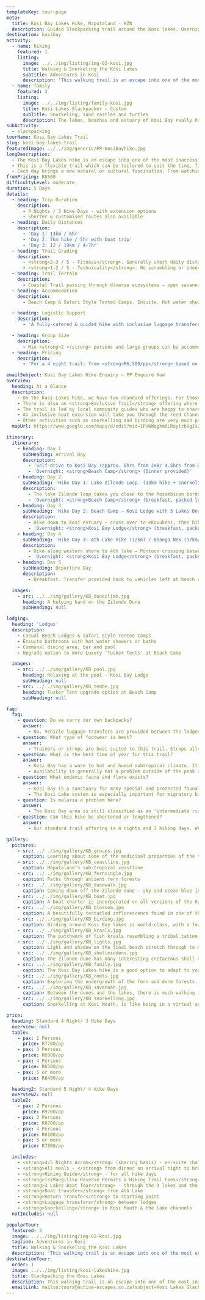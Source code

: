 ```yaml
---
templateKey: tour-page
meta:
  title: Kosi Bay Lakes Hike, Maputaland - KZN
  description: Guided Slackpacking trail around the Kosi lakes. Overnight in bush and beach camps and enjoy a boat trip with snorkelling in the mouth & lake channels.
destination: kosibay
activity:
  - name: hiking
    featured: 1
    listing:
      image: ../../img/listing/img-02-kosi.jpg
      title: Walking & Snorkeling the Kosi Lakes
      subtitle: Adventures in Kosi
      description: 'This walking trail is an escape into one of the most ecologically diverse parts of South Africa. Fern and swamp forests, savannah and secluded beaches. Overnighting in comfortable bush and beach camps with catering, guiding, snorkelling, and a 3 lakes boat-trip.'
  - name: family
    featured: 3
    listing:
      image: ../../img/listing/family-kosi.jpg
      title: Kosi Lakes Slackpacker – Custom
      subTitle: Snorkeling, sand castles and turtles
      description: The lakes, beaches and estuary of Kosi Bay really has something for everyone. Our Kosi Lakes hike can be attuned with shorter walking distances, and a greater emphasis on activities. During the months of Nov and Dec, the giant loggerhead turtles come ashore to lay their eggs at Bhanga Nek, whilst from mid Jan – to the end of March, you may be lucky enough to see the baby turtles hatch.
subActivity:
  - slackpacking
tourName: Kosi Bay Lakes Trail
slug: kosi-bay-lakes-trail
featuredImage: ../../img/generic/PP-KosiBayhike.jpg
longDescription:
  - The Kosi Bay Lakes hike is an escape into one of the most inaccessible and ecologically special parts of South Africa. It is a region of pristine diversity, consisting of four interconnected lakes and an estuary that opens out into the warm Indian Ocean. It forms part of the protected iSimangaliso Wetland Park, South Africa's first World Heritage Site.
  - This is a flexible trail which can be tailored to suit the time, fitness and interests of the group. The average hike day ranges from 9-12km, winding your way from isolated beach to cool dune forest, through open savannah, and wetlands.
  - Each day brings a new natural or cultural fascination. From watching the local fisherman spear a mullet in their fish kraals, seeing the loggerhead turtles waddle ashore to lay their eggs (Nov – March), or snorkelling in a natural aquarium. It is a great hike option for families.
fromPricing: R6500
difficultyLevel: moderate
duration: 5 Days
details:
  - heading: Trip Duration
    description:
      - 4 Nights / 3 Hike Days - with extension options
      - Shorter & customised routes also available
  - heading: Daily Distances
    description:
      - 'Day 1: 13km / 6hr'
      - 'Day 2: 7km hike / 5hr with boat trip'
      - 'Day 3: 12 / 19km / 4-7hr'
  - heading: Trail Grading
    description:
      - <strong>2-3 / 5 - Fitness</strong>. Generally short daily distances & little ascent, but soft sand makes it harder-going in places.
      - <strong>1-2 / 5 - Technicality</strong>. No scrambling or sheer sections. Some estuary wading and optional dune ascent.
  - heading: Trail Terrain
    description:
      - Coastal Trail passing through diverse ecosystems – open savannah, wetlands, coastal dune & fern forests, shallow lake crossings.
  - heading: Accommodation
    description:
      - Beach Camp & Safari Style Tented Camps. Ensuite. Hot water showers & communal dining.

  - heading: Logistic Support
    description:
      - 'A fully-catered & guided hike with inclusive luggage transfers and 3 Lakes boat-trip'

  - heading: Group Size
    description:
      - Min <strong>2 </strong> persons and large groups can be accommodated
  - heading: Pricing
    description:
      - 'For a 4 night trail: from <strong>R6,500/pp</strong> based on 5 or more persons'

emailSubject: Kosi Bay Lakes Hike Enquiry – PP Enquire Now
overview:
  heading: At a Glance
  description:
    - On the Kosi Lakes hike, we have two standard offerings. For those that like to unpack and not have to repack their bags until the end, we offer a 4 or 5 night trail <strong>based out of beach camp</strong> for all nights. For those that like to mix-up their accommodation experience, we offer a 4 or 5 night Lakes Trail with <strong>3 nights</strong> spent at <strong>beach camp</strong> and 1 or 2 nights spent at <strong>Kosi Lodge </strong>on the western shore of third lake.
    - There is also an <strong>Exclusive Trail</strong> offering where 1 or 2 nights can be spent at IsiBindi's Kosi Forest Lodge on fourth lake.
    - The trail is led by local community guides who are happy to share their knowledge and heritage, so you leave not only 'refreshed' but enriched.
    - An inclusive boat excursion will take you through the reed channels, with an opportunity to snorkel and visit the Tonga fish traps. These palisade fish kraals consist of a guide fence that curves in towards a fish trap allowing the fish easy entry but no escape. Fish moving through the channel are guided into the traps where they are then caught and speared by the trap owner. Ownership of these kraals is handed down through the generations.
    - Other activities such as snorkelling and birding are very much part of the hike experience, whilst additional activities like turtle tours (in-season) or specialised fishing trips can be organised on request.
  mapUrl: https://www.google.com/maps/d/edit?mid=1PsWWqghm8LRaytzbVgJsZi--1V8&usp=sharing

itinerary:
  itinerary:
    - heading: Day 1
      subHeading: Arrival Day
      description:
        - 'Self-drive to Kosi Bay (approx. 8hrs from JHB/ 4.5hrs from Durban)'
        - 'Overnight: <strong>Beach Camp</strong> (Dinner provided)'
    - heading: Day 2
      subHeading: 'Hike Day 1: Lake Zilonde Loop. (13km hike + snorkeling in mouth /approx. 6hr)'
      description:
        - The lake Zilonde loop takes you close to the Mozambican border, traversing mangal swamp and fern forest. You will climb a 65m high dune and hike over prehistoric coral dunes (interesting corals & plant communities to see) down to the ocean, where you continue along flat beach through to Kosi Mouth. With a palm-fringed beach of rippling sand curved around the mouth, end off your day with snorkelling in the virtual aquarium that is the Kosi Bay Mouth.
        - 'Overnight: <strong>Beach Camp</strong> (breakfast, packed lunch & dinner)'
    - heading: Day 3
      subHeading: 'Hike Day 2: Beach Camp – Kosi Lodge with 3 Lakes Boat Charter (7km hike / 2.5 hr boat trip / 6hr)'
      description:
        - Hike down to Kosi estuary – cross over to eKovukeni, then hike south to first lake. Boat collection at first lake – 3 Lakes Boat Cruise – through the channels with an opportunity to snorkel – up to 2nd & then 3rd lake. Boat drop-off on inland (western shore) of 3rd lake. Hike up to Kosi Bay Lodge.
        - 'Overnight: <strong>Kosi Bay Lodge</strong> (breakfast, packed lunch & dinner)'
    - heading: Day 4
      subHeading: 'Hike Day 3: 4th Lake Hike (12km) / Bhanga Nek (17km/ 4-7hr)'
      description:
        - Hike along western shore to 4th lake – Pontoon crossing between 3rd & 4th lake. Hike through to Bhanga Nek and enjoy some beach-time before walking back to the 3rd lake boat launch. Cross over 3rd lake by boat and hike up to Kosi Bay Lodge.
        - 'Overnight: <strong>Kosi Bay Lodge</strong> (breakfast, packed lunch & dinner)'
    - heading: Day 5
      subHeading: Departure Day
      description:
        - Breakfast. Transfer provided back to vehicles left at beach camp (approx. 35min)

  images:
    - src: ../../img/gallery/KB_duneclimb.jpg
      heading: A helping hand on the Zilonde Dune
      subHeading: null

lodging:
  heading: 'Lodges'
  description:
    - Casual Beach Lodges & Safari Style Tented Camps
    - Ensuite bathrooms with hot water showers or baths
    - Communal dining area, bar and pool
    - Upgrade option to more Luxury 'Tusker Tents' at Beach Camp

  images:
    - src: ../../img/gallery/KB_pool.jpg
      heading: Relaxing at the pool - Kosi Bay Lodge
      subHeading: null
    - src: ../../img/gallery/KB_tembe.jpg
      heading: Tusker Tent upgrade option at Beach Camp
      subHeading: null

faq:
  faq:
    - question: Do we carry our own backpacks?
      answer:
        - No. Vehicle luggage transfers are provided between the lodges. You need only hike with a daypack with your lunch, water and supplies for the day.
    - question: What type of footwear is best?
      answer:
        - Trainers or strops are best suited to this trail. Strops allows sand to pass through and are great for the estuary crossings, but can cause chaffe when wet. With lightweight tekkies/trainers - just check that they have a solid liner under the upper mesh otherwise sand comes in from the top. Or wear lycra trail running gaiters to prevent sand from getting into the shoe.
    - question: What is the best time of year for this trail?
      answer:
        - Kosi Bay has a warm to hot and humid subtropical climate. It has an average yearly rainfall of 980 mm with rain occurring primarily during summer from Oct to March, with the most rain from Feb to March. May through to November provides the most pleasant hiking temps, but if seeing the turtles is a high priority, then you should plan your hike for Nov - end of March.
        - Availability is generally not a problem outside of the peak school holiday periods.
    - question: What endemic fauna and flora exists?
      answer:
        - Kosi Bay is a sanctuary for many special and protected faunal & floral species. From the ancient Cycads to the most southerly grove of the giant Raffia Palm (whose fronds are the longest of any plant species in the world) on which the rare fruit-eating Palm-nut Vulture depends.
        - The Kosi Lake system is especially important for migratory birds such as the Greater and Lesser Flamingos and Ospreys. The protected lakes provide an important nursery function and support some of the largest populations of 8 fish species that are listed in the Red Data book for threatened or vulnerable species.
    - question: Is malaria a problem here?
      answer:
        - The Kosi Bay area is still classified as an 'intermediate risk' area according to the Health Department but if you ask the lodges they will tell you this is very outdated. I would only take prophylactics if you are a high risk candidate (pregnant, elderly). Almost all of our hikers dont take, and we have never had a case of malaria reported.
    - question: Can this hike be shortened or lengthened?
      answer:
        - Our standard trail offering is 4 nights and 3 hiking days. We can reduce this to 2 hike days if necessary. We also have 5 and 6 night options around the lakes, and extra 'lay' days at any of the camps, can easily be arranged.

gallery:
  pictures:
    - src: ../../img/gallery/KB_groups.jpg
      caption: Learning about some of the medicinal properties of the trees on the Kosi Bay Lakes hike.
    - src: ../../img/gallery/KB_coastline.jpg
      caption: Maputaland’s sub-tropical coastline
    - src: ../../img/gallery/KB_fernsingle.jpg
      caption: Paths through ancient fern forests
    - src: ../../img/gallery/KB_dunewalk.jpg
      caption: Coming down off the Zilonde dune – sky and ocean blue in the horizon.
    - src: ../../img/gallery/KB_boat.jpg
      caption: A boat charter is incorporated on all versions of the Kosi Lakes hike.  You will meander through the channels of first and second lake with the opportunity to snorkel and cross over third lake to Bhanga Nek.
    - src: ../../img/gallery/KB_blossom.jpg
      caption: A beautifully tentacled inflorescence found in one of the mangal forests.
    - src: ../../img/gallery/KB_birding.jpg
      caption: Birding around Kosi Bay lakes is world-class, with a few endemic species such as the Palm-nut Vulture.
    - src: ../../img/gallery/KB_kraals.jpg
      caption: The patchwork of fish kraals resembling a tribal tattoo, First Lake, Kosi Bay.
    - src: ../../img/gallery/KB_lights.jpg
      caption: Light and shadow on the final beach stretch through to Kosi Mouth.
    - src: ../../img/gallery/KB_shellmiddens.jpg
      caption: The Zilonde dune has many interesting cretaceous shell middens.
    - src: ../../img/gallery/KB_family.jpg
      caption: The Kosi Bay Lakes hike is a good option to adapt to young families.
    - src: ../../img/gallery/KB_roots.jpg
      caption: Exploring the undergrowth of the fern and dune forests.
    - src: ../../img/gallery/KB_savannah.jpg
      caption: Between the dunes and the lakes, there is much walking in open grassland savannah.
    - src: ../../img/gallery/KB_snorkelling.jpg
      caption: Snorkelling at Kosi Mouth, is like being in a virtual aquarium.

price:
  heading: Standard 4 Night/ 3 Hike Days
  overview: null
  table:
    - pax: 2 Persons
      price: R7700/pp
    - pax: 3 Persons
      price: R6900/pp
    - pax: 4 Persons
      price: R6500/pp
    - pax: 5 or more
      price: R6400/pp

  heading2: Standard 5 Night/ 4 Hike Days
  overview2: null
  table2:
    - pax: 2 Persons
      price: R9700/pp
    - pax: 3 Persons
      price: R8700/pp
    - pax: 4 Persons
      price: R8100/pp
    - pax: 5 or more
      price: R7800/pp

  includes:
    - <strong>4/5 Nights Accom</strong> (sharing basis) - en-suite chalets – 2/3N Beach Camp, 2N Kosi Bay Lodge
    - <strong>All meals - </strong> from dinner on arrival night to breakfast on departure day
    - <strong>Hiking Guide</strong> - for all hike days
    - <strong>IsiMangiliso Reserve Permits & Hiking Trail Fees</strong>
    - <strong>3 Lakes Boat Tour</strong> - through the 3 lakes and the channels
    - <strong>Boat transfer</strong> from 4th Lake
    - <strong>Return Transfer</strong> to starting point
    - <strong>Luggage transfers</strong> between lodges
    - <strong>Snorkelling</strong> in Kosi Mouth & the lake channels
  notIncludes: null

popularTour:
  featured: 2
  image: ../../img/listing/img-02-kosi.jpg
  tagline: Adventures in Kosi
  title: Walking & Snorkeling the Kosi Lakes
  description: 'This walking trail is an escape into one of the most ecologically diverse parts of South Africa. Fern and swamp forests, savannah and secluded beaches. Overnighting in comfortable bush and beach camps with catering, guiding, snorkelling, and a 3 lakes boat-trip.'
destinationTour:
  order: 1
  image: ../../img/listing/kosi-lakeshike.jpg
  title: Slackpacking the Kosi Lakes
  description: This walking trail is an escape into one of the most inaccessible and ecologically diverse parts of Southern Africa. From fern and swamp forests, savannah and secluded beaches; the daily hike distances range from 10 – 17km a day, with overnight stays in comfortable bush and beach camps. Luggage transfers, catering, guiding, snorkelling, and a boat-trip across the 3 lakes, are all inclusive in these trails.
  emailLink: mailto:tours@active-escapes.co.za?subject=Kosi Lakes Slackpacking – Kosi Destination Listing
---
```

